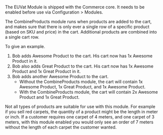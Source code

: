 The EUVat Module is shipped with the Commerce core. It needs to be enabled before use via Configuration > Modules. 

The CombineProducts module runs when products are added to the cart, and makes sure that there is only ever a single row of a specific product (based on SKU and price) in the cart. Additional products are combined into a single cart row.

To give an example. 

1. Bob adds Awesome Product to the cart. His cart now has 1x Awesome Product in it.
2. Bob also adds Great Product to the cart. His cart now has 1x Awesome Product and 1x Great Product in it.
3. Bob adds another Awesome Product to the cart. 
    - Without the CombineProducts module, the cart will contain 1x Awesome Product, 1x Great Product, and 1x Awesome Product. 
    - With the CombineProducts module, the cart will contain 2x Awesome Product and 1x Great Product.
    
Not all types of products are suitable for use with this module. For example if you sell red carpets, the quantity of a product might be the length in meter or inch. If a customer requires one carpet of 4 meters, and one carpet of 3 meters, with this module enabled you would only see an order of 7 meters without the length of each carpet the customer wanted. 
